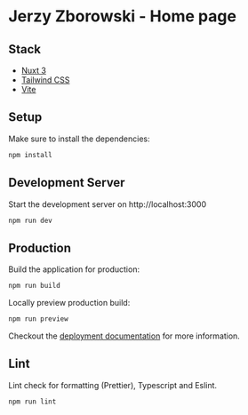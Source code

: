 # Jerzy Zborowski - Home page

## Stack

- [Nuxt 3](https://v3.nuxtjs.org)
- [Tailwind CSS](https://tailwindcss.com/)
- [Vite](https://vitejs.dev/)

## Setup

Make sure to install the dependencies:

```bash
npm install
```

## Development Server

Start the development server on http://localhost:3000

```bash
npm run dev
```

## Production

Build the application for production:

```bash
npm run build
```

Locally preview production build:

```bash
npm run preview
```

Checkout the [deployment documentation](https://v3.nuxtjs.org/guide/deploy/presets) for more information.

## Lint

Lint check for formatting (Prettier), Typescript and Eslint.

```bash
npm run lint
```
